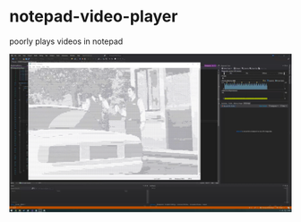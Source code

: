 # notepad-video-player
poorly plays videos in notepad

![screenshot](https://raw.githubusercontent.com/en3wton/notepad-video-player/master/test.png)
